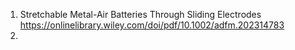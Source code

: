 1. Stretchable Metal-Air Batteries Through Sliding Electrodes https://onlinelibrary.wiley.com/doi/pdf/10.1002/adfm.202314783
2. 
